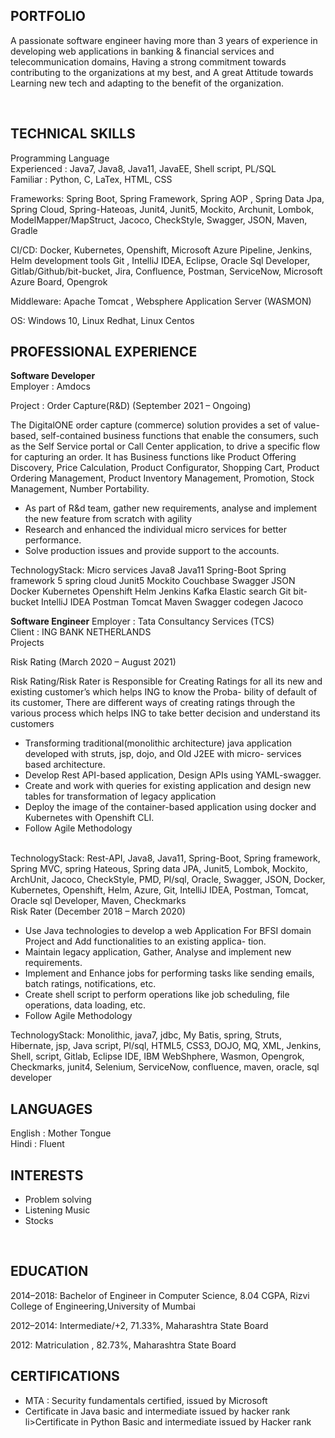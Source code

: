 <h2>PORTFOLIO</h2>

<it>A passionate software engineer having more than 3 years of experience in developing web applications in banking & financial
services and telecommunication domains, Having a strong commitment towards contributing to the organizations at my best,
and A great Attitude towards Learning new tech and adapting to the benefit of the organization.</it>

<br>
<h2>TECHNICAL SKILLS</h2>
Programming Language <br>
  Experienced : Java7, Java8, Java11, JavaEE, Shell script, PL/SQL <br>
  Familiar : Python, C, LaTex, HTML, CSS

Frameworks: Spring Boot, Spring Framework, Spring AOP , Spring Data Jpa, Spring Cloud, Spring-Hateoas,
            Junit4, Junit5, Mockito, Archunit, Lombok, ModelMapper/MapStruct, Jacoco, CheckStyle,
            Swagger, JSON, Maven, Gradle

CI/CD:      Docker, Kubernetes, Openshift, Microsoft Azure Pipeline, Jenkins, Helm
            development tools Git , IntelliJ IDEA, Eclipse, Oracle Sql Developer, Gitlab/Github/bit-bucket, Jira, Confluence,
            Postman, ServiceNow, Microsoft Azure Board, Opengrok

Middleware: Apache Tomcat , Websphere Application Server (WASMON)

OS:         Windows 10, Linux Redhat, Linux Centos


<h2>PROFESSIONAL EXPERIENCE</h2>
<b>Software Developer</b><br>
Employer : Amdocs <br>

Project : Order Capture(R&D) (September 2021 – Ongoing) <br>

<p>The DigitalONE order capture (commerce) solution provides a set of value-based, self-contained business functions that enable the
consumers, such as the Self Service portal or Call Center application, to drive a specific flow for capturing an order. It has Business
functions like Product Offering Discovery, Price Calculation, Product Configurator, Shopping Cart, Product Ordering Management,
Product Inventory Management, Promotion, Stock Management, Number Portability. </p>

<ul>
  <li>As part of R&d team, gather new requirements, analyse and implement the new feature from scratch with agility</li>
  <li>Research and enhanced the individual micro services for better performance.</li>
  <li>Solve production issues and provide support to the accounts.</li>
</ul>


TechnologyStack: Micro services Java8 Java11 Spring-Boot Spring framework 5 spring cloud Junit5 Mockito
                 Couchbase Swagger JSON Docker Kubernetes Openshift Helm Jenkins Kafka Elastic search Git bit-bucket
                 IntelliJ IDEA Postman Tomcat Maven Swagger codegen Jacoco

<b>Software Engineer</b>
Employer : Tata Consultancy Services (TCS) <br>
Client : ING BANK NETHERLANDS <br>
Projects <br>

Risk Rating (March 2020 – August 2021) <br>

Risk Rating/Risk Rater is Responsible for Creating Ratings for all its new and existing customer’s which helps ING to know the Proba-
bility of default of its customer, There are different ways of creating ratings through the various process which helps ING to take better
decision and understand its customers
<br>
<ul>
  <li>Transforming traditional(monolithic architecture) java application developed with struts, jsp, dojo, and Old J2EE with micro-
services based architecture.</li>
  <li>Develop Rest API-based application, Design APIs using YAML-swagger.</li>
  <li>Create and work with queries for existing application and design new tables for transformation of legacy application</li>
  <li>Deploy the image of the container-based application using docker and Kubernetes with Openshift CLI.</li>
  <li>Follow Agile Methodology</li>
</ul>
<br>
TechnologyStack: Rest-API, Java8, Java11, Spring-Boot, Spring framework, Spring MVC, spring Hateous, Spring data JPA,
Junit5, Lombok, Mockito, ArchUnit, Jacoco, CheckStyle, PMD, Pl/sql, Oracle, Swagger, JSON, Docker,
Kubernetes, Openshift, Helm, Azure, Git, IntelliJ IDEA, Postman, Tomcat, Oracle sql Developer, Maven, Checkmarks

<br>
Risk Rater (December 2018 – March 2020)

<ul>
  <li>Use Java technologies to develop a web Application For BFSI domain Project and Add functionalities to an existing applica-
tion.</li>
  <li>Maintain legacy application, Gather, Analyse and implement new requirements.</li>
  <li>Implement and Enhance jobs for performing tasks like sending emails, batch ratings, notifications, etc.</li>
  <li>Create shell script to perform operations like job scheduling, file operations, data loading, etc.</li>
  <li>Follow Agile Methodology</li>
</ul>

TechnologyStack: Monolithic, java7, jdbc, My Batis, spring, Struts, Hibernate, jsp, Java script, Pl/sql, HTML5,
                 CSS3, DOJO, MQ, XML, Jenkins, Shell, script, Gitlab, Eclipse IDE, IBM WebShphere, Wasmon, Opengrok,
                 Checkmarks, junit4, Selenium, ServiceNow, confluence, maven, oracle, sql developer

<h2>LANGUAGES</h2>
  English : Mother Tongue <br>
  Hindi   : Fluent
  
<br>
<h2>INTERESTS</h2>
  <ul>
  <li>Problem solving</li>
  <li>Listening Music</li>
  <li>Stocks</li>
</ul>
  
<br>
<h2>EDUCATION</h2>
    <p>2014–2018:   Bachelor of Engineer in Computer Science, 8.04 CGPA, Rizvi College of Engineering,University of Mumbai</p>
    <p> 2012–2014:  Intermediate/+2, 71.33%, Maharashtra State Board </p>  
    <p> 2012:       Matriculation , 82.73%, Maharashtra State Board <p> 

<h2>CERTIFICATIONS</h2>
<ul>
  <li>MTA : Security fundamentals certified, issued by Microsoft</li>
  <li>Certificate in Java basic and intermediate issued by hacker rank</li>
  li>Certificate in Python Basic and intermediate issued by Hacker rank</li>
</ul>


